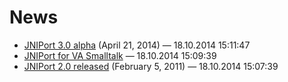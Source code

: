 # News

- [JNIPort 3.0 alpha](jniport30alphaapril212014.md) (April 21, 2014) — 18.10.2014 15:11:47
- [JNIPort for VA Smalltalk](jniportforvasmalltalk.md) — 18.10.2014 15:09:39
- [JNIPort 2.0 released](jniport20-released.md) (February 5, 2011) — 18.10.2014 15:07:39